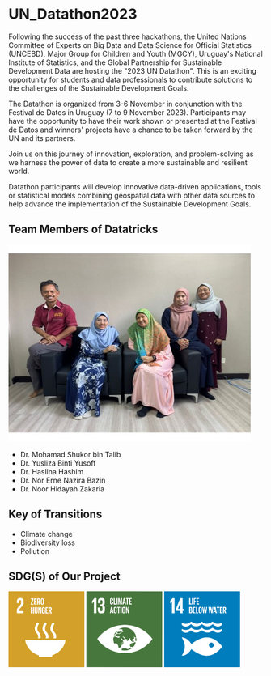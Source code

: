# UN_Datathon2023

Following the success of the past three hackathons, the United Nations Committee of Experts on Big Data and Data Science for Official Statistics (UNCEBD), Major Group for Children and Youth (MGCY), Uruguay's National Institute of Statistics, and the Global Partnership for Sustainable Development Data are hosting the "2023 UN Datathon". This is an exciting opportunity for students and data professionals to contribute solutions to the challenges of the Sustainable Development Goals.

The Datathon is organized from 3-6 November in conjunction with the Festival de Datos in Uruguay (7 to 9 November 2023). Participants may have the opportunity to have their work shown or presented at the Festival de Datos and winners' projects have a chance to be taken forward by the UN and its partners.

Join us on this journey of innovation, exploration, and problem-solving as we harness the power of data to create a more sustainable and resilient world.

Datathon participants will develop innovative data-driven applications, tools or statistical models combining geospatial data with other data sources to help advance the implementation of the Sustainable Development Goals.

## Team Members of Datatricks
![](images/team_photo.jpg)

- Dr. Mohamad Shukor bin Talib 
- Dr. Yusliza Binti Yusoff
- Dr. Haslina Hashim
- Dr. Nor Erne Nazira Bazin 
- Dr. Noor Hidayah Zakaria

## Key of Transitions
- Climate change
- Biodiversity loss
- Pollution

## SDG(S) of Our Project
<img src="images/sdg2.png" width="150"> <img src="images/sdg13.png" width="150"> <img src="images/sdg14.png" width="150">
